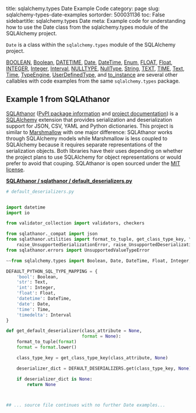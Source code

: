 title: sqlalchemy.types Date Example Code
category: page
slug: sqlalchemy-types-date-examples
sortorder: 500031136
toc: False
sidebartitle: sqlalchemy.types Date
meta: Example code for understanding how to use the Date class from the sqlalchemy.types module of the SQLAlchemy project.


`Date` is a class within the `sqlalchemy.types` module of the SQLAlchemy project.

<a href="/sqlalchemy-types-boolean-examples.html">BOOLEAN</a>,
<a href="/sqlalchemy-types-boolean-examples.html">Boolean</a>,
<a href="/sqlalchemy-types-datetime-examples.html">DATETIME</a>,
<a href="/sqlalchemy-types-date-examples.html">Date</a>,
<a href="/sqlalchemy-types-datetime-examples.html">DateTime</a>,
<a href="/sqlalchemy-types-enum-examples.html">Enum</a>,
<a href="/sqlalchemy-types-float-examples.html">FLOAT</a>,
<a href="/sqlalchemy-types-float-examples.html">Float</a>,
<a href="/sqlalchemy-types-integer-examples.html">INTEGER</a>,
<a href="/sqlalchemy-types-integer-examples.html">Integer</a>,
<a href="/sqlalchemy-types-interval-examples.html">Interval</a>,
<a href="/sqlalchemy-types-nulltype-examples.html">NULLTYPE</a>,
<a href="/sqlalchemy-types-nulltype-examples.html">NullType</a>,
<a href="/sqlalchemy-types-string-examples.html">String</a>,
<a href="/sqlalchemy-types-text-examples.html">TEXT</a>,
<a href="/sqlalchemy-types-time-examples.html">TIME</a>,
<a href="/sqlalchemy-types-text-examples.html">Text</a>,
<a href="/sqlalchemy-types-time-examples.html">Time</a>,
<a href="/sqlalchemy-types-typeengine-examples.html">TypeEngine</a>,
<a href="/sqlalchemy-types-userdefinedtype-examples.html">UserDefinedType</a>,
and <a href="/sqlalchemy-types-to-instance-examples.html">to_instance</a>
are several other callables with code examples from the same `sqlalchemy.types` package.

## Example 1 from SQLAthanor
[SQLAthanor](https://github.com/insightindustry/sqlathanor)
([PyPI package information](https://pypi.org/project/sqlathanor/)
and
[project documentation](https://sqlathanor.readthedocs.io/en/latest/index.html))
is a [SQLAlchemy](/sqlalchemy.html) extension that provides serialization and
deserialization support for JSON, CSV, YAML and Python dictionaries.
This project is similar to [Marshmallow](https://marshmallow.readthedocs.io/en/stable/)
with one major difference: SQLAthanor works through SQLAlchemy models
while Marshmallow is less coupled to SQLAlchemy because it requires
separate representations of the serialization objects. Both libraries
have their uses depending on whether the project plans to use SQLAlchemy
for object representations or would prefer to avoid that couping.
SQLAthanor is open sourced under the
[MIT license](https://github.com/insightindustry/sqlathanor/blob/master/LICENSE).

[**SQLAthanor / sqlathanor / default_deserializers.py**](https://github.com/insightindustry/sqlathanor/blob/master/sqlathanor/./default_deserializers.py)

```python
# default_deserializers.py


import datetime
import io

from validator_collection import validators, checkers

from sqlathanor._compat import json
from sqlathanor.utilities import format_to_tuple, get_class_type_key, \
    raise_UnsupportedSerializationError, raise_UnsupportedDeserializationError
from sqlathanor.errors import UnsupportedValueTypeError

~~from sqlalchemy.types import Boolean, Date, DateTime, Float, Integer, Text, Time, Interval

DEFAULT_PYTHON_SQL_TYPE_MAPPING = {
    'bool': Boolean,
    'str': Text,
    'int': Integer,
    'float': Float,
    'datetime': DateTime,
    'date': Date,
    'time': Time,
    'timedelta': Interval
}

def get_default_deserializer(class_attribute = None,
                             format = None):
    format_to_tuple(format)
    format = format.lower()

    class_type_key = get_class_type_key(class_attribute, None)

    deserializer_dict = DEFAULT_DESERIALIZERS.get(class_type_key, None)

    if deserializer_dict is None:
        return None



## ... source file continues with no further Date examples...

```

